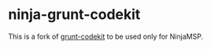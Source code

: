 # ninja-grunt-codekit

This is a fork of [grunt-codekit](https://github.com/fatso83/grunt-codekit) to be used only for NinjaMSP.
